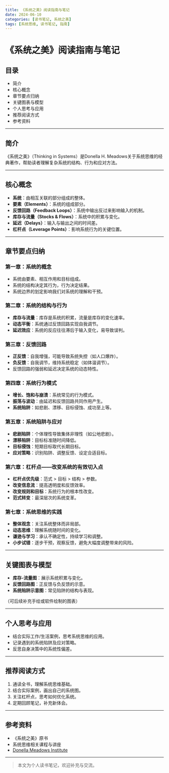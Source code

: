 ```yaml
---
title: 《系统之美》阅读指南与笔记
date: 2024-06-10
categories: [读书笔记, 系统之美]
tags: [系统思维, 读书笔记, 指南]
---
```


# 《系统之美》阅读指南与笔记

## 目录

- 简介
- 核心概念
- 章节要点归纳
- 关键图表与模型
- 个人思考与应用
- 推荐阅读方式
- 参考资料

---

## 简介

《系统之美》（Thinking in Systems）是Donella H. Meadows关于系统思维的经典著作，帮助读者理解复杂系统的结构、行为和应对方法。

---

## 核心概念

- **系统**：由相互关联的部分组成的整体。
- **要素（Elements）**：系统的组成部分。
- **反馈回路（Feedback Loops）**：系统中输出反过来影响输入的机制。
- **库存与流量（Stocks & Flows）**：系统中的积累与变化。
- **延迟（Delays）**：输入与输出之间的时间差。
- **杠杆点（Leverage Points）**：影响系统行为的关键位置。

---

## 章节要点归纳

### 第一章：系统的概念

- 系统由要素、相互作用和目标组成。
- 系统的结构决定其行为，行为决定结果。
- 系统边界的划定影响我们对系统的理解和干预。

### 第二章：系统的结构与行为

- **库存与流量**：库存是系统的积累，流量是库存的变化速率。
- **动态平衡**：系统通过反馈回路实现自我调节。
- **延迟效应**：系统的反应往往滞后于输入变化，易导致误判。

### 第三章：反馈回路

- **正反馈**：自我增强，可能导致系统失控（如人口爆炸）。
- **负反馈**：自我调节，维持系统稳定（如体温调节）。
- 反馈回路的强弱和延迟决定系统的动态特性。

### 第四章：系统行为模式

- **增长、饱和与崩溃**：系统常见的行为模式。
- **振荡与波动**：由延迟和反馈回路共同作用产生。
- **系统陷阱**：如悲剧、漂移、目标侵蚀、成功至上等。

### 第五章：系统陷阱与应对

- **悲剧陷阱**：个体理性导致集体非理性（如公地悲剧）。
- **漂移陷阱**：目标标准随时间降低。
- **目标侵蚀**：短期目标取代长期目标。
- **应对策略**：识别陷阱、调整反馈、设定合适目标。

### 第六章：杠杆点——改变系统的有效切入点

- **杠杆点优先级**：范式 > 目标 > 结构 > 参数。
- **改变信息流**：提高透明度和反馈效率。
- **改变规则和目标**：系统行为的根本性改变。
- **范式转变**：最深层次的系统变革。

### 第七章：系统思维的实践

- **整体观念**：关注系统整体而非局部。
- **动态思维**：理解系统随时间的变化。
- **谦逊与学习**：承认不确定性，持续学习和调整。
- **小步试错**：逐步干预，观察反馈，避免大幅度调整带来的风险。

---

## 关键图表与模型

- **库存-流量图**：展示系统积累与变化。
- **反馈回路图**：正反馈与负反馈的示意。
- **系统陷阱示意图**：常见陷阱的结构与表现。

（可后续补充手绘或软件绘制的图表）

---

## 个人思考与应用

- 结合实际工作/生活案例，思考系统思维的应用。
- 记录遇到的系统陷阱及应对策略。
- 反思自身决策中的系统性偏差。

---

## 推荐阅读方式

1. 通读全书，理解系统思维基础。
2. 结合实际案例，画出自己的系统图。
3. 关注杠杆点，思考如何优化系统。
4. 定期回顾笔记，补充新体会。

---

## 参考资料

- 《系统之美》原书
- 系统思维相关课程与讲座
- [Donella Meadows Institute](https://donellameadows.org/)

---

> 本文为个人读书笔记，欢迎补充与交流。
